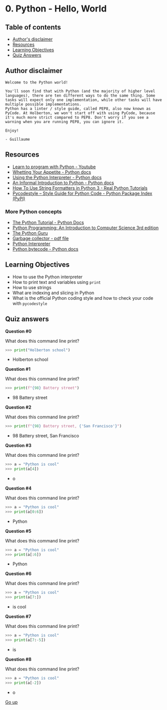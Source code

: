 # 0. Python - Hello, World

## Table of contents
   * [Author's disclaimer](#author-disclaimer)
   * [Resources](#resources)
   * [Learning Objectives](#learning-objectives)
   * [Quiz Answers](#quiz-answers)

## Author disclaimer

```
Welcome to the Python world!

You'll soon find that with Python (and the majority of higher level languages), there are ten different ways to do the same thing. Some tasks will expect only one implementation, while other tasks will have multiple possible implementations.
Python has a linter / style guide, called PEP8, also now known as PyCode. At Holberton, we won't start off with using PyCode, because it's much more strict compared to PEP8. Don't worry if you see a warning when you are running PEP8, you can ignore it.

Enjoy!

- Guillaume
```

## Resources
- [Learn to program with Python - Youtube](https://www.youtube.com/playlist?list=PLGLfVvz_LVvTn3cK5e6LjhgGiSeVlIRwt)
- [Whetting Your Appetite - Python docs](https://docs.python.org/3/tutorial/appetite.html)
- [Using the Python Interpreter - Python docs](https://docs.python.org/3/tutorial/interpreter.html)
- [An Informal Introduction to Python - Python docs](https://docs.python.org/3/tutorial/introduction.html)
- [How To Use String Formatters in Python 3 - Real Python Tutorials](https://docs.python.org/3/tutorial/introduction.html)
- [Pycodestyle – Style Guide for Python Code - Python Package Index (PyPI)](https://pypi.org/project/pycodestyle/)

### More Python concepts
- [The Python Tutorial - Python Docs](https://docs.python.org/3/tutorial/index.html)
- [Python Programming: An Introduction to Computer Science 3rd edition](https://www.pdfdrive.com/python-programming-an-introduction-to-computer-science-e183602644.html)
- [The Python Guru](https://thepythonguru.com/)
- [Garbage collector - pdf file](https://thp.io/2012/python-gc/python_gc_final_2012-01-22.pdf)
- [Python Interpreter](https://aosabook.org/en/500L/a-python-interpreter-written-in-python.html)
- [Python bytecode - Python docs](https://docs.python.org/3/library/dis.html)

## Learning Objectives

- How to use the Python interpreter
- How to print text and variables using `print`
- How to use strings
- What are indexing and slicing in Python
- What is the official Python coding style and how to check your code with `pycodestyle`

## Quiz answers

__Question #0__
 
What does this command line print?
```python
>>> print("Holberton school")
```
- Holberton school

__Question #1__

What does this command line print?
```python
>>> print(f"{98} Battery street")
```
- 98 Battery street

__Question #2__

What does this command line print?
```python
>>> print(f"{98} Battery street, {'San Francisco'}")
```
- 98 Battery street, San Francisco

__Question #3__

What does this command line print?
```python
>>> a = "Python is cool"
>>> print(a[4])
```
- o

__Question #4__

What does this command line print?

```python
>>> a = "Python is cool"
>>> print(a[0:6])
```
- Python

__Question #5__

What does this command line print?
```python
>>> a = "Python is cool"
>>> print(a[:6])
```
- Python

__Question #6__

What does this command line print?
```python
>>> a = "Python is cool"
>>> print(a[7:])
```
- is cool

__Question #7__

What does this command line print?
```python
>>> a = "Python is cool"
>>> print(a[7:-5])
```
- is

__Question #8__

What does this command line print?
```python
>>> a = "Python is cool"
>>> print(a[-2])
```
- o

[Go up](#table-of-contents)
